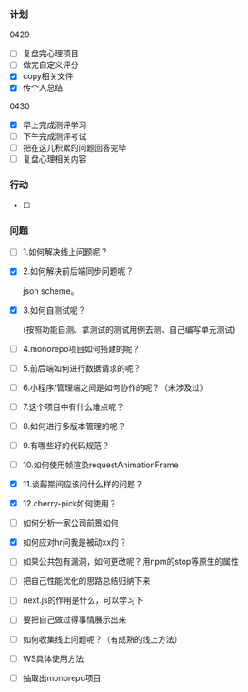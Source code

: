 

### 计划

0429

- [ ] 复盘完心理项目
- [ ] 做完自定义评分
- [x] copy相关文件
- [x] 传个人总结

0430

- [x] 早上完成测评学习
- [ ] 下午完成测评考试
- [ ] 把在这儿积累的问题回答完毕
- [ ] 复盘心理相关内容

### 行动

- [ ] 

### 问题

- [ ] 1.如何解决线上问题呢？

- [x] 2.如何解决前后端同步问题呢？

  json scheme。

- [x] 3.如何自测试呢？

  (按照功能自测、拿测试的测试用例去测、自己编写单元测试)

- [ ] 4.monorepo项目如何搭建的呢？

- [ ] 5.前后端如何进行数据请求的呢？

- [ ] 6.小程序/管理端之间是如何协作的呢？（未涉及过）

- [ ] 7.这个项目中有什么难点呢？

- [ ] 8.如何进行多版本管理的呢？

- [ ] 9.有哪些好的代码规范？

- [ ] 10.如何使用帧渲染requestAnimationFrame

- [x] 11.谈薪期间应该问什么样的问题？

- [x] 12.cherry-pick如何使用？

- [ ] 如何分析一家公司前景如何

- [x] 如何应对hr问我是被动xx的？

- [ ] 如果公共包有漏洞，如何更改呢？用npm的stop等原生的属性

- [ ] 把自己性能优化的思路总结归纳下来

- [ ] next.js的作用是什么，可以学习下

- [ ] 要把自己做过得事情展示出来

- [ ] 如何收集线上问题呢？（有成熟的线上方法）

- [ ] WS具体使用方法

- [ ] 抽取出monorepo项目
